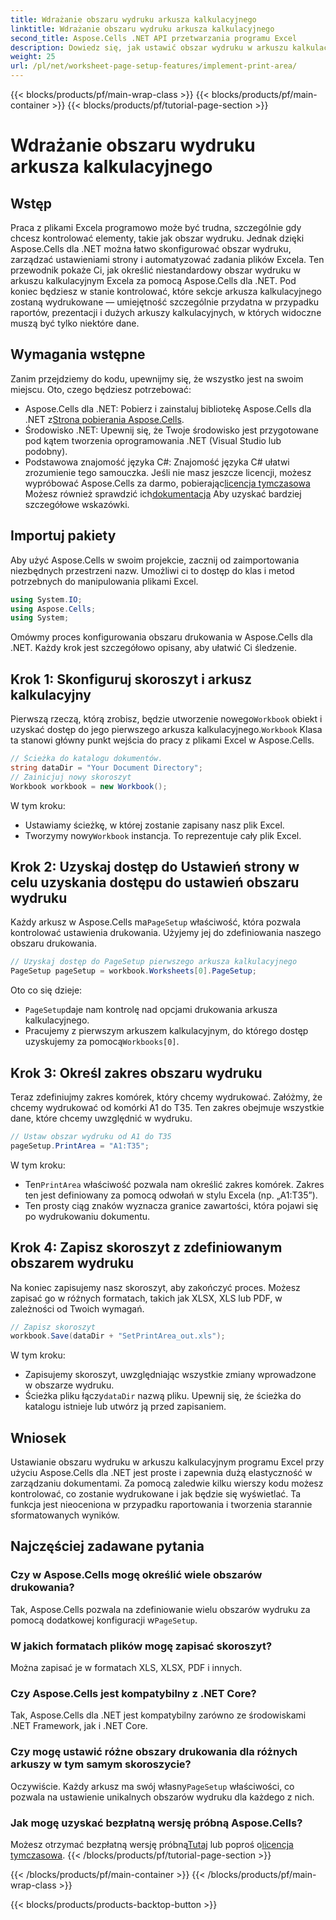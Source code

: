 ```yaml
---
title: Wdrażanie obszaru wydruku arkusza kalkulacyjnego
linktitle: Wdrażanie obszaru wydruku arkusza kalkulacyjnego
second_title: Aspose.Cells .NET API przetwarzania programu Excel
description: Dowiedz się, jak ustawić obszar wydruku w arkuszu kalkulacyjnym programu Excel za pomocą Aspose.Cells dla .NET. Przewodnik krok po kroku, jak kontrolować drukowane sekcje w skoroszycie.
weight: 25
url: /pl/net/worksheet-page-setup-features/implement-print-area/
---
```


{{< blocks/products/pf/main-wrap-class >}}
{{< blocks/products/pf/main-container >}}
{{< blocks/products/pf/tutorial-page-section >}}

# Wdrażanie obszaru wydruku arkusza kalkulacyjnego

## Wstęp
Praca z plikami Excela programowo może być trudna, szczególnie gdy chcesz kontrolować elementy, takie jak obszar wydruku. Jednak dzięki Aspose.Cells dla .NET można łatwo skonfigurować obszar wydruku, zarządzać ustawieniami strony i automatyzować zadania plików Excela. Ten przewodnik pokaże Ci, jak określić niestandardowy obszar wydruku w arkuszu kalkulacyjnym Excela za pomocą Aspose.Cells dla .NET. Pod koniec będziesz w stanie kontrolować, które sekcje arkusza kalkulacyjnego zostaną wydrukowane — umiejętność szczególnie przydatna w przypadku raportów, prezentacji i dużych arkuszy kalkulacyjnych, w których widoczne muszą być tylko niektóre dane.
## Wymagania wstępne
Zanim przejdziemy do kodu, upewnijmy się, że wszystko jest na swoim miejscu. Oto, czego będziesz potrzebować:
- Aspose.Cells dla .NET: Pobierz i zainstaluj bibliotekę Aspose.Cells dla .NET z[Strona pobierania Aspose.Cells](https://releases.aspose.com/cells/net/).
- Środowisko .NET: Upewnij się, że Twoje środowisko jest przygotowane pod kątem tworzenia oprogramowania .NET (Visual Studio lub podobny).
- Podstawowa znajomość języka C#: Znajomość języka C# ułatwi zrozumienie tego samouczka.
 Jeśli nie masz jeszcze licencji, możesz wypróbować Aspose.Cells za darmo, pobierając[licencja tymczasowa](https://purchase.aspose.com/temporary-license/) Możesz również sprawdzić ich[dokumentacja](https://reference.aspose.com/cells/net/) Aby uzyskać bardziej szczegółowe wskazówki.
## Importuj pakiety
Aby użyć Aspose.Cells w swoim projekcie, zacznij od zaimportowania niezbędnych przestrzeni nazw. Umożliwi ci to dostęp do klas i metod potrzebnych do manipulowania plikami Excel.
```csharp
using System.IO;
using Aspose.Cells;
using System;
```
Omówmy proces konfigurowania obszaru drukowania w Aspose.Cells dla .NET. Każdy krok jest szczegółowo opisany, aby ułatwić Ci śledzenie.
## Krok 1: Skonfiguruj skoroszyt i arkusz kalkulacyjny
 Pierwszą rzeczą, którą zrobisz, będzie utworzenie nowego`Workbook` obiekt i uzyskać dostęp do jego pierwszego arkusza kalkulacyjnego.`Workbook` Klasa ta stanowi główny punkt wejścia do pracy z plikami Excel w Aspose.Cells.
```csharp
// Ścieżka do katalogu dokumentów.
string dataDir = "Your Document Directory";
// Zainicjuj nowy skoroszyt
Workbook workbook = new Workbook();
```
W tym kroku:
- Ustawiamy ścieżkę, w której zostanie zapisany nasz plik Excel.
-  Tworzymy nowy`Workbook` instancja. To reprezentuje cały plik Excel.
## Krok 2: Uzyskaj dostęp do Ustawień strony w celu uzyskania dostępu do ustawień obszaru wydruku
 Każdy arkusz w Aspose.Cells ma`PageSetup` właściwość, która pozwala kontrolować ustawienia drukowania. Użyjemy jej do zdefiniowania naszego obszaru drukowania.
```csharp
// Uzyskaj dostęp do PageSetup pierwszego arkusza kalkulacyjnego
PageSetup pageSetup = workbook.Worksheets[0].PageSetup;
```
Oto co się dzieje:
- `PageSetup`daje nam kontrolę nad opcjami drukowania arkusza kalkulacyjnego.
-  Pracujemy z pierwszym arkuszem kalkulacyjnym, do którego dostęp uzyskujemy za pomocą`Workbooks[0]`.
## Krok 3: Określ zakres obszaru wydruku
Teraz zdefiniujmy zakres komórek, który chcemy wydrukować. Załóżmy, że chcemy wydrukować od komórki A1 do T35. Ten zakres obejmuje wszystkie dane, które chcemy uwzględnić w wydruku.
```csharp
// Ustaw obszar wydruku od A1 do T35
pageSetup.PrintArea = "A1:T35";
```
W tym kroku:
-  Ten`PrintArea` właściwość pozwala nam określić zakres komórek. Zakres ten jest definiowany za pomocą odwołań w stylu Excela (np. „A1:T35”).
- Ten prosty ciąg znaków wyznacza granice zawartości, która pojawi się po wydrukowaniu dokumentu.
## Krok 4: Zapisz skoroszyt z zdefiniowanym obszarem wydruku
Na koniec zapisujemy nasz skoroszyt, aby zakończyć proces. Możesz zapisać go w różnych formatach, takich jak XLSX, XLS lub PDF, w zależności od Twoich wymagań.
```csharp
// Zapisz skoroszyt
workbook.Save(dataDir + "SetPrintArea_out.xls");
```
W tym kroku:
- Zapisujemy skoroszyt, uwzględniając wszystkie zmiany wprowadzone w obszarze wydruku.
-  Ścieżka pliku łączy`dataDir` nazwą pliku. Upewnij się, że ścieżka do katalogu istnieje lub utwórz ją przed zapisaniem.
## Wniosek
Ustawianie obszaru wydruku w arkuszu kalkulacyjnym programu Excel przy użyciu Aspose.Cells dla .NET jest proste i zapewnia dużą elastyczność w zarządzaniu dokumentami. Za pomocą zaledwie kilku wierszy kodu możesz kontrolować, co zostanie wydrukowane i jak będzie się wyświetlać. Ta funkcja jest nieoceniona w przypadku raportowania i tworzenia starannie sformatowanych wyników.
## Najczęściej zadawane pytania
### Czy w Aspose.Cells mogę określić wiele obszarów drukowania?  
 Tak, Aspose.Cells pozwala na zdefiniowanie wielu obszarów wydruku za pomocą dodatkowej konfiguracji w`PageSetup`.
### W jakich formatach plików mogę zapisać skoroszyt?  
Można zapisać je w formatach XLS, XLSX, PDF i innych.
### Czy Aspose.Cells jest kompatybilny z .NET Core?  
Tak, Aspose.Cells dla .NET jest kompatybilny zarówno ze środowiskami .NET Framework, jak i .NET Core.
### Czy mogę ustawić różne obszary drukowania dla różnych arkuszy w tym samym skoroszycie?  
 Oczywiście. Każdy arkusz ma swój własny`PageSetup` właściwości, co pozwala na ustawienie unikalnych obszarów wydruku dla każdego z nich.
### Jak mogę uzyskać bezpłatną wersję próbną Aspose.Cells?  
Możesz otrzymać bezpłatną wersję próbną[Tutaj](https://releases.aspose.com/) lub poproś o[licencja tymczasowa](https://purchase.aspose.com/temporary-license/).
{{< /blocks/products/pf/tutorial-page-section >}}

{{< /blocks/products/pf/main-container >}}
{{< /blocks/products/pf/main-wrap-class >}}

{{< blocks/products/products-backtop-button >}}

